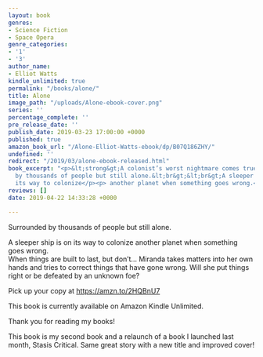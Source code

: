 ```yaml
---
layout: book
genres:
- Science Fiction
- Space Opera
genre_categories:
- '1'
- '3'
author_name:
- Elliot Watts
kindle_unlimited: true
permalink: "/books/alone/"
title: Alone
image_path: "/uploads/Alone-ebook-cover.png"
series: ''
percentage_complete: ''
pre_release_date: ''
publish_date: 2019-03-23 17:00:00 +0000
published: true
amazon_book_url: "/Alone-Elliot-Watts-ebook/dp/B07Q186ZHY/"
undefined: ''
redirect: "/2019/03/alone-ebook-released.html"
book_excerpt: "<p>&lt;strong&gt;A colonist’s worst nightmare comes true.&lt;/strong&gt;&lt;br&gt;&lt;br&gt;Surrounded</p><p>
  by thousands of people but still alone.&lt;br&gt;&lt;br&gt;A sleeper ship is on
  its way to colonize</p><p> another planet when something goes wrong.</p>"
reviews: []
date: 2019-04-22 14:33:28 +0000

---
```

Surrounded by thousands of people but still alone.

A sleeper ship is on its way to colonize another planet when something goes wrong.  
When things are built to last, but don’t… Miranda takes matters into her own hands and tries to correct things that have gone wrong. Will she put things right or be defeated by an unknown foe?

Pick up your copy at <a href="https://amzn.to/2HQBnU7" target="_blank">https://amzn.to/2HQBnU7</a>

This book is currently available on Amazon Kindle Unlimited.

Thank you for reading my books!

This book is my second book and a relaunch of a book I launched last month, Stasis Critical. Same great story with a new title and improved cover!